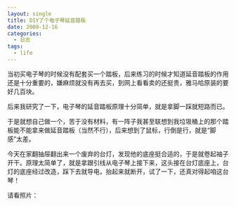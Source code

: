 ```yaml
---
layout: single
title: DIY了个电子琴延音踏板
date: 2009-12-16
categories:
  - 日志
tags:
  - life
---
```


当初买电子琴的时候没有配套买一个踏板，后来练习的时候才知道延音踏板的作用还是十分重要的，嫌麻烦就没有再去买，到网上看看卖的还挺贵，雅马哈原装的要好几百块。

后来我研究了一下，电子琴的延音踏板原理十分简单，就是拿脚一踩就短路而已。

于是就想自己做一个，苦于没有材料，有一阵子我甚至联想到我垃圾桶上的那个踏板能不能拿来做延音踏板（当然不行），后来想到了鼠标，行倒是行，就是“脚感”太差。

今天在家翻抽屉翻出来一个废弃的台灯，发现他的底座挺合适的，于是就卷起袖子开干。原理太简单了，就是拿跟引线从电子琴上接下来，这头接在台灯底座上，台灯的底座经过改造，踩下去就导电，抬起来就断开，试了一下，还真对得起咱这台琴！

请看照片：
